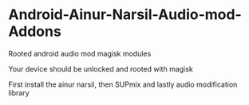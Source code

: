 # Android-Ainur-Narsil-Audio-mod-Addons
Rooted android audio mod magisk modules


Your device should be unlocked and rooted with magisk

First install the ainur narsil, then SUPmix and lastly audio modification library
